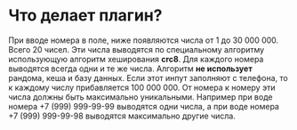 # Что делает плагин?

При вводе номера в поле, ниже появляются числа от 1 до 30 000 000. Всего 20 чисел. Эти числа выводятся по специальному алгоритму использующую алгоритм хеширования **crc8**. Для каждого номера выводятся всегда одни и те же числа. Алгоритм **не использует** рандома, кеша и базу данных. Если этот инпут заполняют с телефона, то к каждому числу прибавляется 100 000 000.
От номера к номеру эти числа должны быть максимально уникальными. Например при воде номера +7 (999) 999-99-99 выводятся одни числа, а при воде номера +7 (999) 999-99-98 выводятся максимально другие числа.